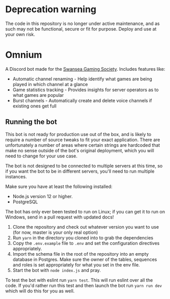 # Deprecation warning
The code in this repository is no longer under active maintenance, and as such may not be functional, secure or fit for purpose.
Deploy and use at your own risk.

# Omnium

A Discord bot made for the [Swansea Gaming Society](https://sugaming.co.uk). Includes features like:

* Automatic channel renaming - Help identify what games are being played in which channel at a glance
* Game statistics tracking - Provides insights for server operators as to what games are popular
* Burst channels - Automatically create and delete voice channels if existing ones get full

## Running the bot

This bot is not ready for production use out of the box, and is likely to require a number of source tweaks to fit your
exact application. There are unfortunately a number of areas where certain strings are hardcoded that make no sense outside
of the bot's original deployment, which you will need to change for your use case. 

The bot is not designed to be connected to multiple servers at this time, so if you want the bot to be in different
servers, you'll need to run multiple instances.

Make sure you have at least the following installed:

* Node.js version 12 or higher.
* PostgreSQL

The bot has only ever been tested to run on Linux; if you can get it to run on Windows, send in a pull request with
updated docs!

1. Clone the repository and check out whatever version you want to use (for now, master is your only real option)
2. Run `yarn` in the directory you cloned into to grab the dependencies
3. Copy the `.env.example` file to `.env` and set the configuration directives appropriately.
4. Import the schema file in the root of the repository into an empty database in Postgres. Make sure the owner of the
   tables, sequences and roles is set appropriately for what you set in the env file.
5. Start the bot with `node index.js` and pray.

To test the bot with eslint run `yarn test`. This will run eslint over all the code. If you'd rather run this test
and then launch the bot run `yarn run dev` which will do this for you as well.

